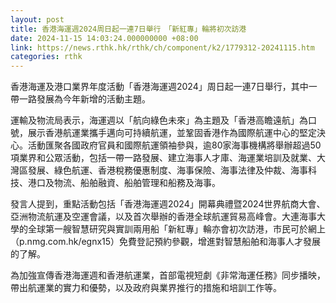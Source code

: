 ```yaml
---
layout: post
title: 香港海運週2024周日起一連7日舉行　「新紅專」輪將初次訪港
date: 2024-11-15 14:03:24.000000000 +08:00
link: https://news.rthk.hk/rthk/ch/component/k2/1779312-20241115.htm
categories: rthk
---
```


香港海運及港口業界年度活動「香港海運週2024」周日起一連7日舉行，其中一帶一路發展為今年新增的活動主題。

運輸及物流局表示，海運週以「航向綠色未來」為主題及「香港高瞻遠航」為口號，展示香港航運業攜手邁向可持續航運，並鞏固香港作為國際航運中心的堅定決心。活動匯聚各國政府官員和國際航運領袖參與，逾80家海事機構將舉辦超過50項業界和公眾活動，包括一帶一路發展、建立海事人才庫、海運業培訓及就業、大灣區發展、綠色航運、香港稅務優惠制度、海事保險、海事法律及仲裁、海事科技、港口及物流、船舶融資、船舶管理和船務及海事。

發言人提到，重點活動包括「香港海運週2024」開幕典禮暨2024世界航商大會、亞洲物流航運及空運會議，以及首次舉辦的香港全球航運貿易高峰會。大連海事大學的全球第一艘智慧研究與實訓兩用船「新紅專」輪亦會初次訪港，市民可於網上（p.nmg.com.hk/egnx15）免費登記預約參觀，增進對智慧船舶和海事人才發展的了解。

為加強宣傳香港海運週和香港航運業，首部電視短劇《非常海運任務》同步播映，帶出航運業的實力和優勢，以及政府與業界推行的措施和培訓工作等。

